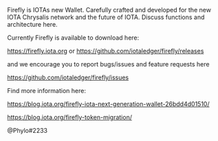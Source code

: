 Firefly is IOTAs new Wallet. Carefully crafted and developed for the new IOTA Chrysalis network and the future of IOTA.
Discuss functions and architecture here.

Currently Firefly is available to download here:

https://firefly.iota.org
or
https://github.com/iotaledger/firefly/releases

and we encourage you to report bugs/issues and feature requests here

https://github.com/iotaledger/firefly/issues

Find more information here:

https://blog.iota.org/firefly-iota-next-generation-wallet-26bdd4d01510/

https://blog.iota.org/firefly-token-migration/

@Phylo#2233
